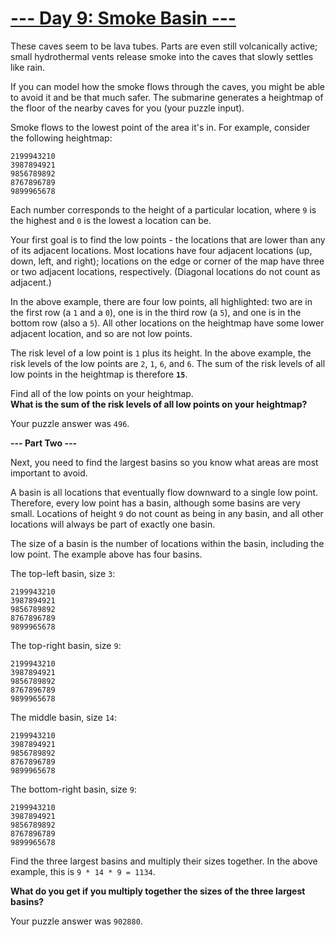 # [--- Day 9: Smoke Basin ---](http://adventofcode.com/2021/day/9)


These caves seem to be lava tubes. Parts are even still volcanically active; 
small hydrothermal vents release smoke into the caves that slowly settles like rain.

If you can model how the smoke flows through the caves, you might be able to avoid it and be that much safer. 
The submarine generates a heightmap of the floor of the nearby caves for you (your puzzle input).

Smoke flows to the lowest point of the area it's in. For example, consider the following heightmap:

```
2199943210
3987894921
9856789892
8767896789
9899965678
```
Each number corresponds to the height of a particular location, 
where ``9`` is the highest and ``0`` is the lowest a location can be.

Your first goal is to find the low points - the locations that are lower than any of its adjacent locations. 
Most locations have four adjacent locations (up, down, left, and right); 
locations on the edge or corner of the map have three or two adjacent locations, respectively. 
(Diagonal locations do not count as adjacent.)

In the above example, there are four low points, all highlighted: two are in the first row (a ``1`` and a ``0``), 
one is in the third row (a ``5``), and one is in the bottom row (also a ``5``). 
All other locations on the heightmap have some lower adjacent location, and so are not low points.

The risk level of a low point is ``1`` plus its height. In the above example, the risk levels of the low points are ``2``, ``1``, ``6``, and ``6``. 
The sum of the risk levels of all low points in the heightmap is therefore **``15``**.

Find all of the low points on your heightmap.  
**What is the sum of the risk levels of all low points on your heightmap?**

Your puzzle answer was ``496``.

**--- Part Two ---**

Next, you need to find the largest basins so you know what areas are most important to avoid.

A basin is all locations that eventually flow downward to a single low point. 
Therefore, every low point has a basin, although some basins are very small. 
Locations of height ``9`` do not count as being in any basin, and all other locations will always be part of exactly one basin.

The size of a basin is the number of locations within the basin, 
including the low point. The example above has four basins.

The top-left basin, size ``3``:

```
2199943210
3987894921
9856789892
8767896789
9899965678
```

The top-right basin, size ``9``:

```
2199943210
3987894921
9856789892
8767896789
9899965678
```
The middle basin, size ``14``:

```
2199943210
3987894921
9856789892
8767896789
9899965678
```

The bottom-right basin, size ``9``:

```
2199943210
3987894921
9856789892
8767896789
9899965678
```

Find the three largest basins and multiply their sizes together. In the above example, this is ``9 * 14 * 9 = 1134``.

**What do you get if you multiply together the sizes of the three largest basins?**

Your puzzle answer was ``902880``.
